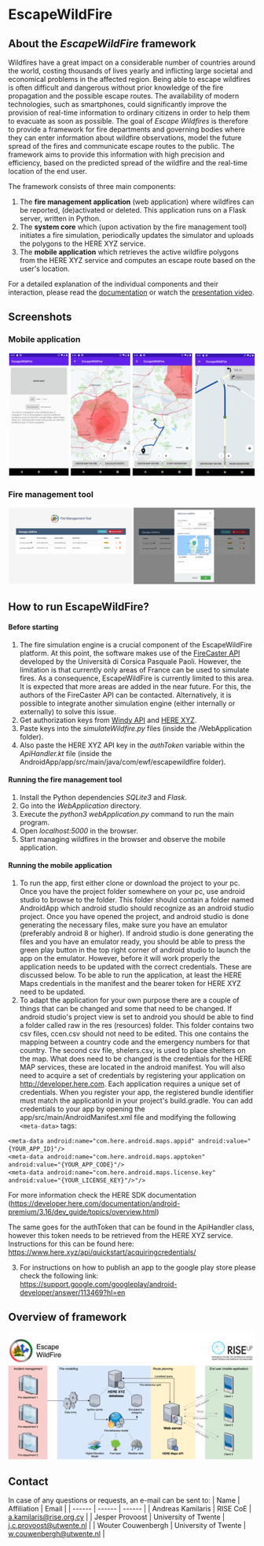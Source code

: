 # EscapeWildFire

## About the *EscapeWildFire* framework

Wildfires have a great impact on a considerable number of countries around the world, costing thousands of lives yearly and inflicting large societal and economical problems in the affected region. Being able to escape wildfires is often difficult and dangerous without prior knowledge of the fire propagation and the possible escape routes. The availability of modern technologies, such as smartphones, could significantly improve the provision of real-time information to ordinary citizens in order to help them to evacuate as soon as possible. The goal of *Escape Wildfires* is therefore to provide a framework for fire departments and governing bodies where they can enter information about wildfire observations, model the future spread of the fires and communicate escape routes to the public. The framework aims to provide this information with high precision and efficiency, based on the predicted spread of the wildfire and the real-time location of the end user.

The framework consists of three main components:
1.  The **fire management application** (web application) where wildfires can be reported, (de)activated or deleted. This application runs on a Flask server, written in Python.
2.  The **system core** which (upon activation by the fire management tool) initiates a fire simulation, periodically updates the simulator and uploads the polygons to the HERE XYZ service.
3.  The **mobile application** which retrieves the active wildfire polygons from the HERE XYZ service and computes an escape route based on the user's location.

For a detailed explanation of the individual components and their interaction, please read the [documentation](Documentation.pdf) or watch the [presentation video](Presentation.mp4).

## Screenshots
### Mobile application
![Screenshots of the mobile app](AndroidAppScreenshots.png)

### Fire management tool
![Screenshots of the web app](FireManagementScreenshots.png)

## How to run EscapeWildFire?
#### Before starting
1.  The fire simulation engine is a crucial component of the EscapeWildFire platform. At this point, the software makes use of the [FireCaster API](https://firecaster.universita.corsica/) developed by the Università di Corsica Pasquale Paoli. However, the limitation is that currently only areas of France can be used to simulate fires. As a consequence, EscapeWildFire is currently limited to this area. It is expected that more areas are added in the near future. For this, the authors of the FireCaster API can be contacted. Alternatively, it is possible to integrate another simulation engine (either internally or externally) to solve this issue.
2. Get authorization keys from [Windy API](https://api.windy.com/) and [HERE XYZ](https://www.here.xyz/).
3.  Paste keys into the *simulateWildfire.py* files (inside the /WebApplication folder).
4.  Also paste the HERE XYZ API key in the *authToken* variable within the *ApiHandler.kt* file (inside the AndroidApp/app/src/main/java/com/ewf/escapewildfire folder).

#### Running the fire management tool
1.  Install the Python dependencies *SQLite3* and *Flask*.
2.  Go into the *WebApplication* directory.
3.  Execute the *python3 webApplication.py* command to run the main program.
4.  Open *localhost:5000* in the browser.
5.  Start managing wildfires in the browser and observe the mobile application.

#### Running the mobile application
1.  To run the app, first either clone or download the project to your pc. Once you have the project folder somewhere on your pc, use android studio to browse to the folder. This folder should contain a folder named AndroidApp which android studio should recognize as an android studio project. Once you have opened the project, and android studio is done generating the necessary files, make sure you have an emulator (preferably android 8 or higher). If android studio is done generating the files and you have an emulator ready, you should be able to press the green play button in the top right corner of android studio to launch the app on the emulator. However, before it will work properly the application needs to be updated with the correct credentials. These are discussed below. To be able to run the application, at least the HERE Maps credentials in the manifest and the bearer token for HERE XYZ need to be updated.
2.  To adapt the application for your own purpose there are a couple of things that can be changed and some that need to be changed. If android studio's project view is set to android you should be able to find a folder called raw in the res (resources) folder. This folder contains two csv files, ccen.csv should not need to be edited. This one contains the mapping between a country code and the emergency numbers for that country. The second csv file, shelers.csv, is used to place shelters on the map. What does need to be changed is the credentials for the HERE MAP services, these are located in the android manifest. You will also need to acquire a set of credentials by registering your application on http://developer.here.com. Each application requires a unique set of credentials. When you register your app, the registered bundle identifier must match the applicationId in your project's build.gradle. You can add credentials to your app by opening the app/src/main/AndroidManifest.xml file and modifying the following `<meta-data>` tags:

```
<meta-data android:name="com.here.android.maps.appid" android:value="{YOUR_APP_ID}"/>
<meta-data android:name="com.here.android.maps.apptoken" android:value="{YOUR_APP_CODE}"/>
<meta-data android:name="com.here.android.maps.license.key" android:value="{YOUR_LICENSE_KEY}"/>"/>
```

For more information check the HERE SDK documentation (https://developer.here.com/documentation/android-premium/3.16/dev_guide/topics/overview.html)

The same goes for the authToken that can be found in the ApiHandler class, however this token needs to be retrieved from the HERE XYZ service.
Instructions for this can be found here: https://www.here.xyz/api/quickstart/acquiringcredentials/

3.  For instructions on how to publish an app to the google play store please check the following link:
https://support.google.com/googleplay/android-developer/answer/113469?hl=en

## Overview of framework
![System architecture diagram](SystemArchitecture.png)

## Contact
In case of any questions or requests, an e-mail can be sent to:
| Name | Affiliation | Email |
| ------ | ------ | ------ |
| Andreas Kamilaris | RISE CoE | [a.kamilaris@rise.org.cy](mailto:a.kamilaris@rise.org.cy) |
| Jesper Provoost | University of Twente | [j.c.provoost@utwente.nl](mailto:j.c.provoost@utwente.nl) |
| Wouter Couwenbergh | University of Twente | [w.couwenbergh@utwente.nl](mailto:w.couwenbergh@utwente.nl) |
